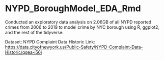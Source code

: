 # NYPD_BoroughModel_EDA_Rmd
Conducted an exploratory data analysis on 2.06GB of all NYPD reported crimes from 2006 to 2019 to model crime by NYC borough using R, ggplot2, and the rest of the tidyverse.

Dataset: NYPD Complaint Data Historic
Link: https://data.cityofnewyork.us/Public-Safety/NYPD-Complaint-Data-Historic/qgea-i56i
